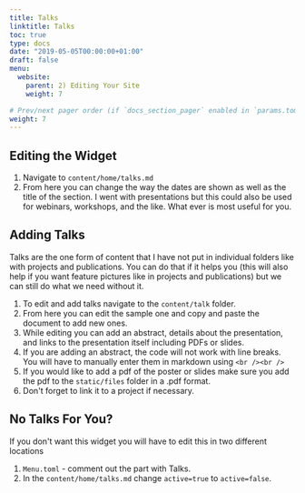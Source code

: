 ```yaml
---
title: Talks
linktitle: Talks
toc: true
type: docs
date: "2019-05-05T00:00:00+01:00"
draft: false
menu:
  website:
    parent: 2) Editing Your Site
    weight: 7

# Prev/next pager order (if `docs_section_pager` enabled in `params.toml`)
weight: 7
---
```


## Editing the Widget

1. Navigate to `content/home/talks.md`
2. From here you can change the way the dates are shown as well as the title of the section. I went with presentations but this could also be used for webinars, workshops, and the like. What ever is most useful for you. 

## Adding Talks

Talks are the one form of content that I have not put in individual folders like with projects and publications. You can do that if it helps you (this will also help if you want feature pictures like in projects and publications) but we can still do what we need without it.  

1. To edit and add talks navigate to the `content/talk` folder.
2. From here you can edit the sample one and copy and paste the document to add new ones. 
3. While editing you can add an abstract, details about the presentation, and links to the presentation itself including PDFs or slides.
4. If you are adding an abstract, the code will not work with line breaks. You will have to manually enter them in markdown using ```<br /><br /> ```
5. If you would like to add a pdf of the poster or slides make sure you add the pdf to the `static/files` folder in a .pdf format. 
6. Don't forget to link it to a project if necessary.


## No Talks For You?

If you don't want this widget you will have to edit this in two different locations

1. `Menu.toml` - comment out the part with Talks.
2. In the `content/home/talks.md` change ```active=true``` to ``active=false``.